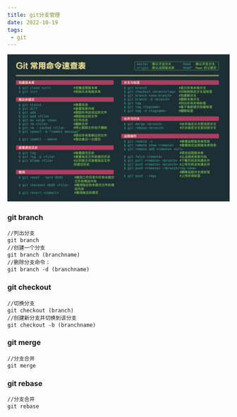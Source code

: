 ```yaml
---
title: git分支管理
date: 2022-10-19
tags:
 - git
---
```

<!-- https://www.runoob.com/git/git-basic-operations.html -->
![git](/images/git.png)
<!-- ![git](/images/git.png) -->

### git branch
```
//列出分支
git branch
//创建一个分支
git branch (branchname)
//删除分支命令：
git branch -d (branchname)
```
### git checkout
```
//切换分支
git checkout (branch)
//创建新分支并切换到该分支
git checkout -b (branchname)
```
### git merge
```
//分支合并
git merge
```
### git rebase
```
//分支合并
git rebase
```
